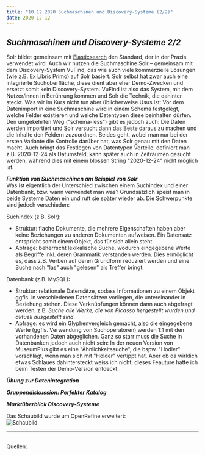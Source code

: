 ```yaml
---
title: "10.12.2020 Suchmaschinen und Discovery-Systeme (2/2)"
date: 2020-12-12
---
```


## *Suchmaschinen und Discovery-Systeme 2/2*   
Solr bildet gemeinsam mit [Elasticsearch](https://www.elastic.co/de/) den Standard, der in der Praxis verwendet wird. Auch wir nutzen die Suchmaschine Solr – gemeinsam mit dem Discovery-System VuFind, das wie auch viele kommerzielle Lösungen (wie z.B. Ex Libris Primo) auf Solr basiert. Solr selbst hat zwar auch eine integrierte Suchoberfläche, diese dient aber eher Demo-Zwecken und ersetzt somit kein Discovery-System. VuFind ist also das System, mit dem Nutzer/innen in Berührung kommen und Solr die Technik, die dahinter steckt. Was wir im Kurs nicht tun aber üblicherweise Usus ist: Vor dem Datenimport in eine Suchmaschine wird in einem Schema festgelegt, welche Felder existieren und welche Datentypen diese beinhalten dürfen. Den umgekehrten Weg ("schema-less") gibt es jedoch auch: Die Daten werden importiert und Solr versucht dann das Beste daraus zu machen und die Inhalte den Feldern zuzuordnen. Beides geht, wobei man nur bei der ersten Variante die Kontrolle darüber hat, was Solr genau mit den Daten macht. Auch bringt das Festlegen von Datentypen Vorteile: definiert man z.B. 2020-12-24 als Datumsfeld, kann später auch in Zeiträumen gesucht werden, während dies mit einem blossen String "2020-12-24" nicht möglich ist.

***Funktion von Suchmaschinen am Beispiel von Solr***   
Was ist eigentlich der Unterschied zwischen einem Suchindex und einer Datenbank, bzw. wann verwendet man was? Grundsätzlich speist man in beide Systeme Daten ein und ruft sie später wieder ab. Die Schwerpunkte sind jedoch verschieden:

Suchindex (z.B. Solr):
* Struktur: flache Dokumente, die mehrere Eigenschaften haben aber keine Beziehungen zu anderen Dokumenten aufweisen. Ein Datensatz entspricht somit einem Objekt, das für sich allein steht.
* Abfrage: beherrscht lexikalische Suche, wodurch eingegebene Werte als Begriffe inkl. deren Grammatik verstanden werden. Dies ermöglicht es, dass z.B. Verben auf deren Grundform reduziert werden und eine Suche nach "las" auch "gelesen" als Treffer bringt.


Datenbank (z.B. MySQL):
* Struktur: relationale Datensätze, sodass Informationen zu einem Objekt ggfls. in verschiedenen Datensätzen vorliegen, die untereinander in Beziehung stehen. Diese Verknüpfungen können dann auch abgefragt werden, z.B. *Suche alle Werke, die von Picasso hergestellt wurden und aktuell ausgestellt sind*.
* Abfrage: es wird ein Glyphenvergleich gemacht, also die eingegebene Werte (ggfls. Verwendung von Suchoperatoren) werden 1:1 mit den vorhandenen Daten abgeglichen. Ganz so starr muss die Suche in Datenbanken jedoch auch nicht sein: In der neuen Version von MuseumPlus gibt es eine "Ähnlichkeitssuche", die bspw. "Hodler" vorschlägt, wenn man sich mit "Holder" vertippt hat. Aber ob da wirklich etwas Schlaues dahintersteckt weiss ich nicht, dieses Feauture hatte ich beim Testen der Demo-Version entdeckt. 



***Übung zur Datenintegration***  

***Gruppendiskussion: Perfekter Katalog***

***Marktüberblick Discovery-Systeme***





Das Schaubild wurde um OpenRefine erweitert:  
![Schaubild]({{site.baseurl}}/images/schaubild_neu.png) 


---  
<br>
Quellen: 

